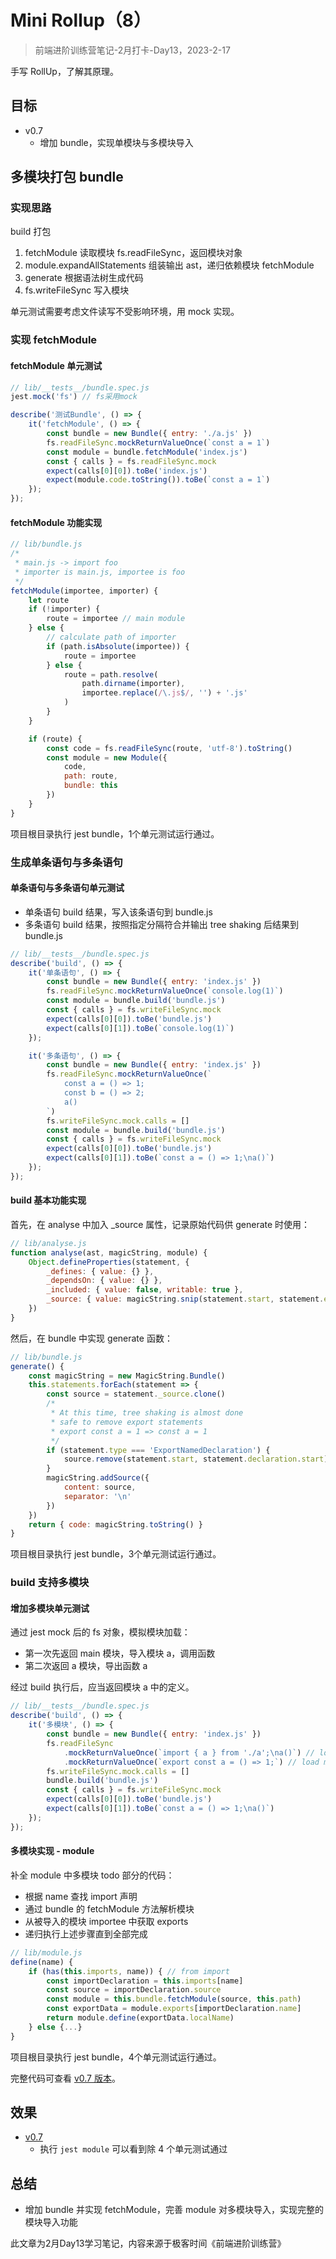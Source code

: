 # Mini Rollup（8）

> 前端进阶训练营笔记-2月打卡-Day13，2023-2-17

手写 RollUp，了解其原理。

## 目标

- v0.7
  - 增加 bundle，实现单模块与多模块导入

## 多模块打包 bundle

### 实现思路

build 打包

1. fetchModule 读取模块 fs.readFileSync，返回模块对象
2. module.expandAllStatements 组装输出 ast，递归依赖模块 fetchModule
3. generate 根据语法树生成代码
4. fs.writeFileSync 写入模块

单元测试需要考虑文件读写不受影响环境，用 mock 实现。

### 实现 fetchModule

#### fetchModule 单元测试

```JavaScript
// lib/__tests__/bundle.spec.js
jest.mock('fs') // fs采用mock

describe('测试Bundle', () => {
    it('fetchModule', () => {
        const bundle = new Bundle({ entry: './a.js' })
        fs.readFileSync.mockReturnValueOnce(`const a = 1`)
        const module = bundle.fetchModule('index.js')
        const { calls } = fs.readFileSync.mock
        expect(calls[0][0]).toBe('index.js')
        expect(module.code.toString()).toBe(`const a = 1`)
    });
});
```

#### fetchModule 功能实现

```JavaScript
// lib/bundle.js
/*
 * main.js -> import foo
 * importer is main.js, importee is foo
 */
fetchModule(importee, importer) {
    let route
    if (!importer) {
        route = importee // main module
    } else {
        // calculate path of importer
        if (path.isAbsolute(importee)) {
            route = importee
        } else {
            route = path.resolve(
                path.dirname(importer),
                importee.replace(/\.js$/, '') + '.js'
            )
        }
    }

    if (route) {
        const code = fs.readFileSync(route, 'utf-8').toString()
        const module = new Module({
            code,
            path: route,
            bundle: this
        })
    }
}
```

项目根目录执行 jest bundle，1个单元测试运行通过。

### 生成单条语句与多条语句

#### 单条语句与多条语句单元测试

- 单条语句 build 结果，写入该条语句到 bundle.js
- 多条语句 build 结果，按照指定分隔符合并输出 tree shaking 后结果到 bundle.js

```JavaScript
// lib/__tests__/bundle.spec.js
describe('build', () => {
    it('单条语句', () => {
        const bundle = new Bundle({ entry: 'index.js' })
        fs.readFileSync.mockReturnValueOnce(`console.log(1)`)
        const module = bundle.build('bundle.js')
        const { calls } = fs.writeFileSync.mock
        expect(calls[0][0]).toBe('bundle.js')
        expect(calls[0][1]).toBe(`console.log(1)`)
    });

    it('多条语句', () => {
        const bundle = new Bundle({ entry: 'index.js' })
        fs.readFileSync.mockReturnValueOnce(`
            const a = () => 1;
            const b = () => 2;
            a()
        `)
        fs.writeFileSync.mock.calls = []
        const module = bundle.build('bundle.js')
        const { calls } = fs.writeFileSync.mock
        expect(calls[0][0]).toBe('bundle.js')
        expect(calls[0][1]).toBe(`const a = () => 1;\na()`)
    });
});
```

#### build 基本功能实现

首先，在 analyse 中加入 _source 属性，记录原始代码供 generate 时使用：

```JavaScript
// lib/analyse.js
function analyse(ast, magicString, module) {
    Object.defineProperties(statement, {
        _defines: { value: {} },
        _dependsOn: { value: {} },
        _included: { value: false, writable: true },
        _source: { value: magicString.snip(statement.start, statement.end) }
    })
}
```

然后，在 bundle 中实现 generate 函数：

```JavaScript
// lib/bundle.js
generate() {
    const magicString = new MagicString.Bundle()
    this.statements.forEach(statement => {
        const source = statement._source.clone()
        /*
         * At this time, tree shaking is almost done
         * safe to remove export statements
         * export const a = 1 => const a = 1
         */
        if (statement.type === 'ExportNamedDeclaration') {
            source.remove(statement.start, statement.declaration.start)
        }
        magicString.addSource({
            content: source,
            separator: '\n'
        })
    })
    return { code: magicString.toString() }
}
```

项目根目录执行 jest bundle，3个单元测试运行通过。

### build 支持多模块

#### 增加多模块单元测试

通过 jest mock 后的 fs 对象，模拟模块加载：

- 第一次先返回 main 模块，导入模块 a，调用函数
- 第二次返回 a 模块，导出函数 a

经过 build 执行后，应当返回模块 a 中的定义。

```JavaScript
// lib/__tests__/bundle.spec.js
describe('build', () => {
    it('多模块', () => {
        const bundle = new Bundle({ entry: 'index.js' })
        fs.readFileSync
            .mockReturnValueOnce(`import { a } from './a';\na()`) // load main
            .mockReturnValueOnce(`export const a = () => 1;`) // load module a
        fs.writeFileSync.mock.calls = []
        bundle.build('bundle.js')
        const { calls } = fs.writeFileSync.mock
        expect(calls[0][0]).toBe('bundle.js')
        expect(calls[0][1]).toBe(`const a = () => 1;\na()`)
    });
});
```

#### 多模块实现 - module

补全 module 中多模块 todo 部分的代码：

- 根据 name 查找 import 声明
- 通过 bundle 的 fetchModule 方法解析模块
- 从被导入的模块 importee 中获取 exports
- 递归执行上述步骤直到全部完成

```JavaScript
// lib/module.js
define(name) {
    if (has(this.imports, name)) { // from import
        const importDeclaration = this.imports[name]
        const source = importDeclaration.source
        const module = this.bundle.fetchModule(source, this.path)
        const exportData = module.exports[importDeclaration.name]
        return module.define(exportData.localName)
    } else {...}
}
```

项目根目录执行 jest bundle，4个单元测试运行通过。

完整代码可查看 [v0.7 版本](https://github.com/tangyouhua/lab-mini-rollup/releases/tag/v0.7)。

## 效果

- [v0.7](https://github.com/tangyouhua/lab-mini-rollup/releases/tag/v0.7)
  - 执行 `jest module` 可以看到除 4 个单元测试通过

## 总结

- 增加 bundle 并实现 fetchModule，完善 module 对多模块导入，实现完整的模块导入功能

此文章为2月Day13学习笔记，内容来源于极客时间《前端进阶训练营》

